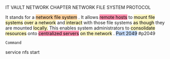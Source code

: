 IT VAULT
NETWORK CHAPTER
NETWORK FILE SYSTEM PROTOCOL

It stands for a <mark style="background: #FFB86CA6;">network file system</mark> . It allows <mark style="background: #FF5582A6;">remote hosts</mark> to <mark style="background: #FFF3A3A6;">mount file systems</mark> <mark style="background: #FFF3A3A6;">over a network</mark> and<mark style="background: #FFF3A3A6;"> interact</mark> with those file systems <mark style="background: #FFF3A3A6;">as though</mark> they are mounted <mark style="background: #FFF3A3A6;">locally.</mark> 
This enables system administrators to <mark style="background: #FFF3A3A6;">consolidate resources</mark> onto <mark style="background: #FF5582A6;">centralized servers</mark> <mark style="background: #FFF3A3A6;">on the network</mark> . 
<mark style="background: #ADCCFFA6;">Port 2049</mark> 
#p2049

	Command

service nfs start